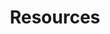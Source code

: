 ---
title: Resources
subheading: Find out more and or get an overview of accessible and inclusive tourism.
---